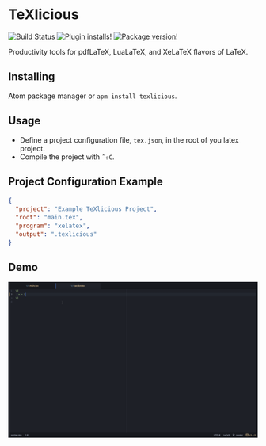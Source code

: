 # TeXlicious
[![Build Status](https://travis-ci.org/andrewrynhard/atom-texlicious.svg?branch=master)](https://travis-ci.org/andrewrynhard/atom-texlicious)
[![Plugin installs!](https://img.shields.io/apm/dm/texlicious.svg?style=flat-square)](https://atom.io/packages/texlicious)
[![Package version!](https://img.shields.io/apm/v/texlicious.svg?style=flat-square)](https://atom.io/packages/texlicious)

Productivity tools for pdfLaTeX, LuaLaTeX, and XeLaTeX flavors of LaTeX.

## Installing
Atom package manager or `apm install texlicious`.

## Usage
  * Define a project configuration file, `tex.json`, in the root of you latex project.
  * Compile the project with `ˆ⇧C`.

## Project Configuration Example
```` json
{
  "project": "Example TeXlicious Project",
  "root": "main.tex",
  "program": "xelatex",
  "output": ".texlicious"
}
````

## Demo
![Alt text](/demo.gif?raw=true)
